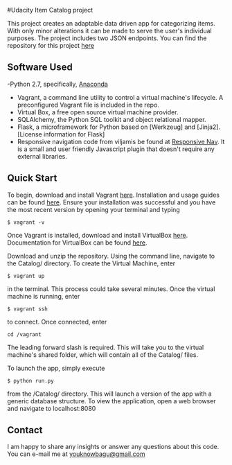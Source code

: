 #Udacity Item Catalog project

This project creates an adaptable data driven app for categorizing items.  With only minor alterations it can be made to serve the user's individual purposes.  The project includes two JSON endpoints.  You can find the repository for this project [here](https://github.com/YouKnowBagu/item-catalog)

## Software Used

-Python 2.7, specifically, [Anaconda](https://www.continuum.io/downloads)
- Vagrant, a command line utility to control a virtual machine's lifecycle.  A preconfigured Vagrant file is included in the repo.
- Virtual Box, a free open source virtual machine provider.
- SQLAlchemy, the Python SQL toolkit and object relational mapper.
- Flask, a microframework for Python based on [Werkzeug] and [Jinja2].  [License information for Flask]
- Responsive navigation code from viljamis be found at [Responsive Nav](http://responsive-nav.com).  It is a small and user friendly Javascript plugin that doesn't require any external libraries.

## Quick Start
To begin, download and install Vagrant [here](https://www.vagrantup.com/downloads.html).  Installation and usage guides can be found [here](https://www.vagrantup.com/docs/).  Ensure your installation was successful and you have the most recent version by opening your terminal and typing

```
$ vagrant -v
```

Once Vagrant is installed, download and install VirtualBox [here](https://www.virtualbox.org).
Documentation for VirtualBox can be found [here](https://www.virtualbox.org/wiki/Documentation).

Download and unzip the repository.  Using the command line, navigate to the Catalog/ directory.  To create the Virtual Machine, enter

```
$ vagrant up
```

in the terminal.  This process could take several minutes.
Once the virtual machine is running, enter

```
$ vagrant ssh
```

to connect.  Once connected, enter

```
cd /vagrant
```

The leading forward slash is required.  This will take you to the virtual machine's shared folder, which will contain all of the Catalog/ files.

To launch the app, simply execute

```
$ python run.py
```

from the /Catalog/ directory.  This will launch a version of the app with a generic database structure.  To view the application, open a web browser and navigate to localhost:8080

## Contact

I am happy to share any insights or answer any questions about this code. You can e-mail me at youknowbagu@gmail.com

